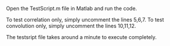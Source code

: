 Open the TestScript.m file in Matlab and run the code.

To test correlation only, simply uncomment the lines 5,6,7.
To test convolution only, simply uncomment the lines 10,11,12.

The testsript file takes around a minute to execute completely.